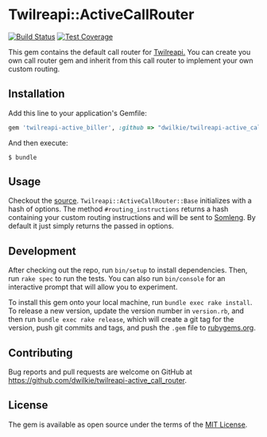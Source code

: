 # Twilreapi::ActiveCallRouter

[![Build Status](https://travis-ci.org/dwilkie/twilreapi-active_call_router.svg?branch=master)](https://travis-ci.org/dwilkie/twilreapi-active_call_router)
[![Test Coverage](https://codeclimate.com/github/dwilkie/twilreapi-active_call_router/badges/coverage.svg)](https://codeclimate.com/github/dwilkie/twilreapi-active_call_router/coverage)

This gem contains the default call router for [Twilreapi.](https://github.com/dwilkie/twilreapi) You can create you own call router gem and inherit from this call router to implement your own custom routing.

## Installation

Add this line to your application's Gemfile:

```ruby
gem 'twilreapi-active_biller', :github => "dwilkie/twilreapi-active_call_router"
```

And then execute:

    $ bundle

## Usage

Checkout the [source](https://github.com/dwilkie/twilreapi-active_call_router/blob/master/lib/twilreapi/active_call_router/base.rb). `Twilreapi::ActiveCallRouter::Base` initializes with a hash of options. The method `#routing_instructions` returns a hash containing your custom routing instructions and will be sent to [Somleng](https://github.com/dwilkie/somleng). By default it just simply returns the passed in options.

## Development

After checking out the repo, run `bin/setup` to install dependencies. Then, run `rake spec` to run the tests. You can also run `bin/console` for an interactive prompt that will allow you to experiment.

To install this gem onto your local machine, run `bundle exec rake install`. To release a new version, update the version number in `version.rb`, and then run `bundle exec rake release`, which will create a git tag for the version, push git commits and tags, and push the `.gem` file to [rubygems.org](https://rubygems.org).

## Contributing

Bug reports and pull requests are welcome on GitHub at https://github.com/dwilkie/twilreapi-active_call_router.

## License

The gem is available as open source under the terms of the [MIT License](http://opensource.org/licenses/MIT).

